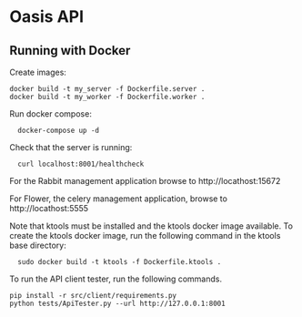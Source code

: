 # Oasis API

Running with Docker
-------------------

Create images: 
~~~
docker build -t my_server -f Dockerfile.server .
docker build -t my_worker -f Dockerfile.worker .
~~~
Run docker compose:
~~~
  docker-compose up -d
~~~
Check that the server is running:
~~~
  curl localhost:8001/healthcheck
~~~

For the Rabbit management application browse to http://locathost:15672

For Flower, the celery management application, browse to http://locathost:5555

Note that ktools must be installed and the ktools docker image available. To create the ktools docker image, run the following command in the ktools base directory:
~~~
  sudo docker build -t ktools -f Dockerfile.ktools .
~~~

To run the API client tester, run the following commands.
~~~
pip install -r src/client/requirements.py
python tests/ApiTester.py --url http://127.0.0.1:8001
~~~

